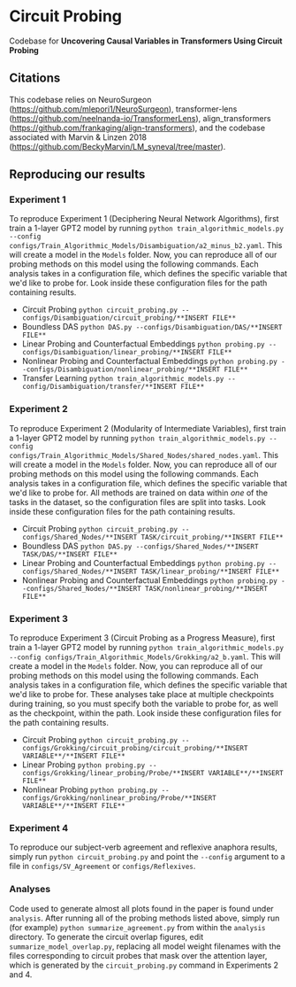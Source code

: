 # Circuit Probing
Codebase for **Uncovering Causal Variables in Transformers Using Circuit Probing**

## Citations
This codebase relies on NeuroSurgeon (https://github.com/mlepori1/NeuroSurgeon), transformer-lens (https://github.com/neelnanda-io/TransformerLens), align_transformers (https://github.com/frankaging/align-transformers), and the codebase associated with Marvin & Linzen 2018 (https://github.com/BeckyMarvin/LM_syneval/tree/master).

## Reproducing our results

### Experiment 1
To reproduce Experiment 1 (Deciphering Neural Network Algorithms), first train a 1-layer GPT2 model by running `python train_algorithmic_models.py --config configs/Train_Algorithmic_Models/Disambiguation/a2_minus_b2.yaml`. This will create a model in the `Models` folder. Now, you can reproduce all of our probing methods on this model using the following commands. Each analysis takes in a configuration file, which defines the specific variable that we'd like to probe for. Look inside these configuration files for the path containing results.

- Circuit Probing `python circuit_probing.py --configs/Disambiguation/circuit_probing/**INSERT FILE**`
- Boundless DAS `python DAS.py --configs/Disambiguation/DAS/**INSERT FILE**`
- Linear Probing and Counterfactual Embeddings `python probing.py --configs/Disambiguation/linear_probing/**INSERT FILE**`
- Nonlinear Probing and Counterfactual Embeddings `python probing.py --configs/Disambiguation/nonlinear_probing/**INSERT FILE**`
- Transfer Learning `python train_algorithmic_models.py --config/Disambiguation/transfer/**INSERT FILE**`

### Experiment 2
To reproduce Experiment 2 (Modularity of Intermediate Variables), first train a 1-layer GPT2 model by running `python train_algorithmic_models.py --config configs/Train_Algorithmic_Models/Shared_Nodes/shared_nodes.yaml`. This will create a model in the `Models` folder. Now, you can reproduce all of our probing methods on this model using the following commands. Each analysis takes in a configuration file, which defines the specific variable that we'd like to probe for. All methods are trained on data within _one_ of the tasks in the dataset, so the configuration files are split into tasks. Look inside these configuration files for the path containing results.

- Circuit Probing `python circuit_probing.py --configs/Shared_Nodes/**INSERT TASK/circuit_probing/**INSERT FILE**`
- Boundless DAS `python DAS.py --configs/Shared_Nodes/**INSERT TASK/DAS/**INSERT FILE**`
- Linear Probing and Counterfactual Embeddings `python probing.py --configs/Shared_Nodes/**INSERT TASK/linear_probing/**INSERT FILE**`
- Nonlinear Probing and Counterfactual Embeddings `python probing.py --configs/Shared_Nodes/**INSERT TASK/nonlinear_probing/**INSERT FILE**`

### Experiment 3
To reproduce Experiment 3 (Circuit Probing as a Progress Measure), first train a 1-layer GPT2 model by running `python train_algorithmic_models.py --config configs/Train_Algorithmic_Models/Grokking/a2_b.yaml`. This will create a model in the `Models` folder. Now, you can reproduce all of our probing methods on this model using the following commands. Each analysis takes in a configuration file, which defines the specific variable that we'd like to probe for. These analyses take place at multiple checkpoints during training, so you must specify both the variable to probe for, as well as the checkpoint, within the path. Look inside these configuration files for the path containing results.

- Circuit Probing `python circuit_probing.py --configs/Grokking/circuit_probing/circuit_probing/**INSERT VARIABLE**/**INSERT FILE**`
- Linear Probing `python probing.py --configs/Grokking/linear_probing/Probe/**INSERT VARIABLE**/**INSERT FILE**`
- Nonlinear Probing  `python probing.py --configs/Grokking/nonlinear_probing/Probe/**INSERT VARIABLE**/**INSERT FILE**`
  
### Experiment 4
To reproduce our subject-verb agreement and reflexive anaphora results, simply run 
`python circuit_probing.py` and point the `--config` argument to a file in `configs/SV_Agreement` or `configs/Reflexives`.

### Analyses
Code used to generate almost all plots found in the paper is found under `analysis`. After running all of the probing methods listed above, simply run (for example) `python summarize_agreement.py` from within the `analysis` directory. To generate the circuit overlap figures, edit `summarize_model_overlap.py`, replacing all model weight filenames with the files corresponding to circuit probes that mask over the attention layer, which is generated by the `circuit_probing.py` command in Experiments 2 and 4.

